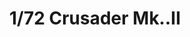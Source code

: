 ---
layout: product
title: "1/72 Crusader Mk..II"
price: "1600" 
desc: "Maketa"
img_path: "/assets/img/IBG72067.webp"
brand: "IBG Models"
available: true
special_offer: false
new: false
soon: false
cat: "010000"
subcat: "015500"
subsubcat: "0N/A"
sifra: "IBG72067"
popular: false
---